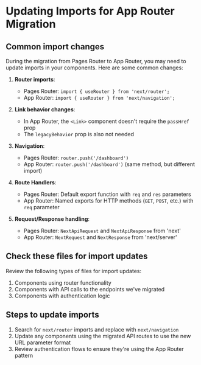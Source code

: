 # Updating Imports for App Router Migration

## Common import changes

During the migration from Pages Router to App Router, you may need to update imports in your components. Here are some common changes:

1. **Router imports**:
   - Pages Router: `import { useRouter } from 'next/router';`
   - App Router: `import { useRouter } from 'next/navigation';`

2. **Link behavior changes**:
   - In App Router, the `<Link>` component doesn't require the `passHref` prop
   - The `legacyBehavior` prop is also not needed

3. **Navigation**:
   - Pages Router: `router.push('/dashboard')`
   - App Router: `router.push('/dashboard')` (same method, but different import)

4. **Route Handlers**:
   - Pages Router: Default export function with `req` and `res` parameters
   - App Router: Named exports for HTTP methods (`GET`, `POST`, etc.) with `req` parameter

5. **Request/Response handling**:
   - Pages Router: `NextApiRequest` and `NextApiResponse` from 'next'
   - App Router: `NextRequest` and `NextResponse` from 'next/server'

## Check these files for import updates

Review the following types of files for import updates:

1. Components using router functionality
2. Components with API calls to the endpoints we've migrated
3. Components with authentication logic

## Steps to update imports

1. Search for `next/router` imports and replace with `next/navigation`
2. Update any components using the migrated API routes to use the new URL parameter format
3. Review authentication flows to ensure they're using the App Router pattern 